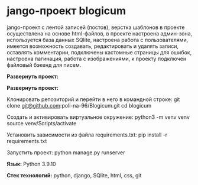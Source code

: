 # jango-проект blogicum

jango-проект с лентой записей (постов), верстка шаблонов в проекте осуществлена на основе html-файлов, в проекте настроена админ-зона, используется база данных SQlite, настроена работа с пользователями, имеется возможность создавать, редактировать и удалять записи, оставлять комментарии, подключены кастомные страницы для ошибок, настроена пагинация, работа с изображениями, к проекту подключен файловый бэкенд для писем.

**Развернуть проект:** 

**Развернуть проект:** 

Клонировать репозиторий и перейти в него в командной строке: git clone git@github.com:poli-na-96/Blogicum.git cd blogicum

Cоздать и активировать виртуальное окружение: python3 -m venv venv source venv/Scripts/activate

Установить зависимости из файла requirements.txt: pip install -r requirements.txt

Запустить проект: python manage.py runserver

**Язык:** Python 3.9.10

**Cтек технологий:** python, django, SQlite, html, css, git



